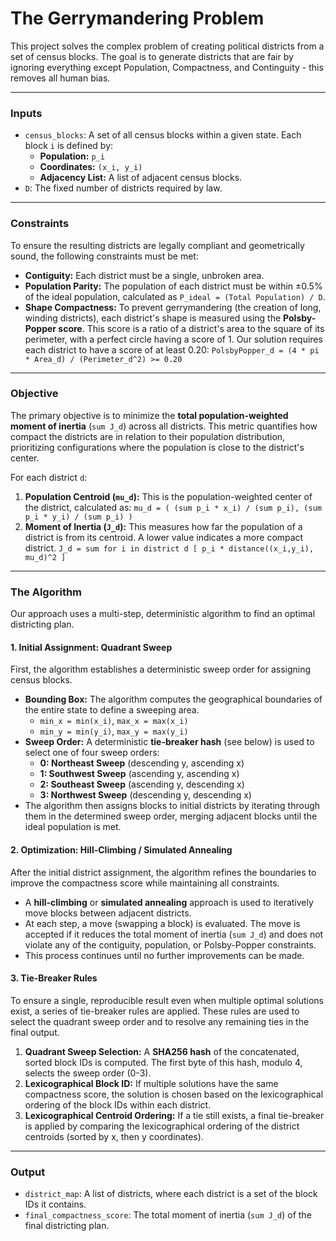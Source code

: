 # The Gerrymandering Problem

This project solves the complex problem of creating political districts from a set of census blocks. The goal is to generate districts that are fair by ignoring everything except Population, Compactness, and Continguity - this removes all human bias.


---

### **Inputs**

* `census_blocks`: A set of all census blocks within a given state. Each block `i` is defined by:
    * **Population:** `p_i`
    * **Coordinates:** `(x_i, y_i)`
    * **Adjacency List:** A list of adjacent census blocks.
* `D`: The fixed number of districts required by law.

---

### **Constraints**

To ensure the resulting districts are legally compliant and geometrically sound, the following constraints must be met:

* **Contiguity:** Each district must be a single, unbroken area.
* **Population Parity:** The population of each district must be within ±0.5% of the ideal population, calculated as `P_ideal = (Total Population) / D`.
* **Shape Compactness:** To prevent gerrymandering (the creation of long, winding districts), each district's shape is measured using the **Polsby-Popper score**. This score is a ratio of a district's area to the square of its perimeter, with a perfect circle having a score of 1. Our solution requires each district to have a score of at least 0.20:
    `PolsbyPopper_d = (4 * pi * Area_d) / (Perimeter_d^2) >= 0.20`

---

### **Objective**

The primary objective is to minimize the **total population-weighted moment of inertia** (`sum J_d`) across all districts. This metric quantifies how compact the districts are in relation to their population distribution, prioritizing configurations where the population is close to the district's center.

For each district `d`:

1.  **Population Centroid (`mu_d`):** This is the population-weighted center of the district, calculated as:
    `mu_d = ( (sum p_i * x_i) / (sum p_i), (sum p_i * y_i) / (sum p_i) )`
2.  **Moment of Inertia (`J_d`):** This measures how far the population of a district is from its centroid. A lower value indicates a more compact district.
    `J_d = sum for i in district d [ p_i * distance((x_i,y_i), mu_d)^2 ]`

---

### **The Algorithm**

Our approach uses a multi-step, deterministic algorithm to find an optimal districting plan.

#### **1. Initial Assignment: Quadrant Sweep**

First, the algorithm establishes a deterministic sweep order for assigning census blocks.

* **Bounding Box:** The algorithm computes the geographical boundaries of the entire state to define a sweeping area.
    * `min_x = min(x_i)`, `max_x = max(x_i)`
    * `min_y = min(y_i)`, `max_y = max(y_i)`
* **Sweep Order:** A deterministic **tie-breaker hash** (see below) is used to select one of four sweep orders:
    * **0: Northeast Sweep** (descending y, ascending x)
    * **1: Southwest Sweep** (ascending y, ascending x)
    * **2: Southeast Sweep** (ascending y, descending x)
    * **3: Northwest Sweep** (descending y, descending x)
* The algorithm then assigns blocks to initial districts by iterating through them in the determined sweep order, merging adjacent blocks until the ideal population is met.

#### **2. Optimization: Hill-Climbing / Simulated Annealing**

After the initial district assignment, the algorithm refines the boundaries to improve the compactness score while maintaining all constraints.

* A **hill-climbing** or **simulated annealing** approach is used to iteratively move blocks between adjacent districts.
* At each step, a move (swapping a block) is evaluated. The move is accepted if it reduces the total moment of inertia (`sum J_d`) and does not violate any of the contiguity, population, or Polsby-Popper constraints.
* This process continues until no further improvements can be made.

#### **3. Tie-Breaker Rules**

To ensure a single, reproducible result even when multiple optimal solutions exist, a series of tie-breaker rules are applied. These rules are used to select the quadrant sweep order and to resolve any remaining ties in the final output.

1.  **Quadrant Sweep Selection:** A **SHA256 hash** of the concatenated, sorted block IDs is computed. The first byte of this hash, modulo 4, selects the sweep order (0-3).
2.  **Lexicographical Block ID:** If multiple solutions have the same compactness score, the solution is chosen based on the lexicographical ordering of the block IDs within each district.
3.  **Lexicographical Centroid Ordering:** If a tie still exists, a final tie-breaker is applied by comparing the lexicographical ordering of the district centroids (sorted by x, then y coordinates).

---

### **Output**

* `district_map`: A list of districts, where each district is a set of the block IDs it contains.
* `final_compactness_score`: The total moment of inertia (`sum J_d`) of the final districting plan.
